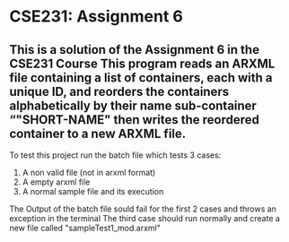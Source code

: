 # CSE231: Assignment 6
This is a solution of the Assignment 6 in the CSE231 Course
This program reads an ARXML file containing a list of containers, each with a unique ID, and reorders the containers alphabetically by their name sub-container “"SHORT-NAME" then writes the reordered container to a new ARXML file.
---
To test this project run the batch file which tests 3 cases:
1. A non valid file (not in arxml format)
2. A empty arxml file
3. A normal sample file and its execution

The Output of the batch file sould fail for the first 2 cases and throws an exception in the terminal
The third case should run normally and create a new file called "sampleTest1_mod.arxml"